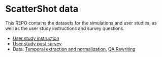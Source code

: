 # ScatterShot data

This REPO contains the datasets for the simulations and user studies, as well as the user study instructions and survey questions.

- [User study instruction](http://htmlpreview.github.io/?https://github.com/tongshuangwu/scattershot-data/blob/master/user_study_full_instruction.html)
- [User study post survey](https://github.com/tongshuangwu/scattershot-data/blob/master/post-study-survey.pdf)
- Data: [Temporal extraction and normalization](https://github.com/tongshuangwu/scattershot-data/blob/master/temporal.json), [QA Rewriting](https://github.com/tongshuangwu/scattershot-data/blob/master/qa.json)
